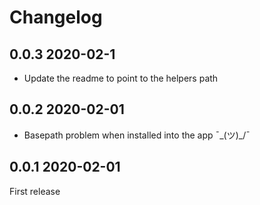 # Changelog

## 0.0.3 2020-02-1
* Update the readme to point to the helpers path

## 0.0.2 2020-02-01 
  * Basepath problem when installed into the app ¯\_(ツ)_/¯

## 0.0.1 2020-02-01 
First release
